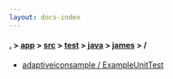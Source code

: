 ```yaml
---
layout: docs-index
---
```

#### [.](./../../../../../index) > [app](./../../../../index) > [src](./../../../index) > [test](./../../index) > [java](./../index) > [james](./index) > **/**

- [adaptiveiconsample / ExampleUnitTest](adaptiveiconsample/ExampleUnitTest)
